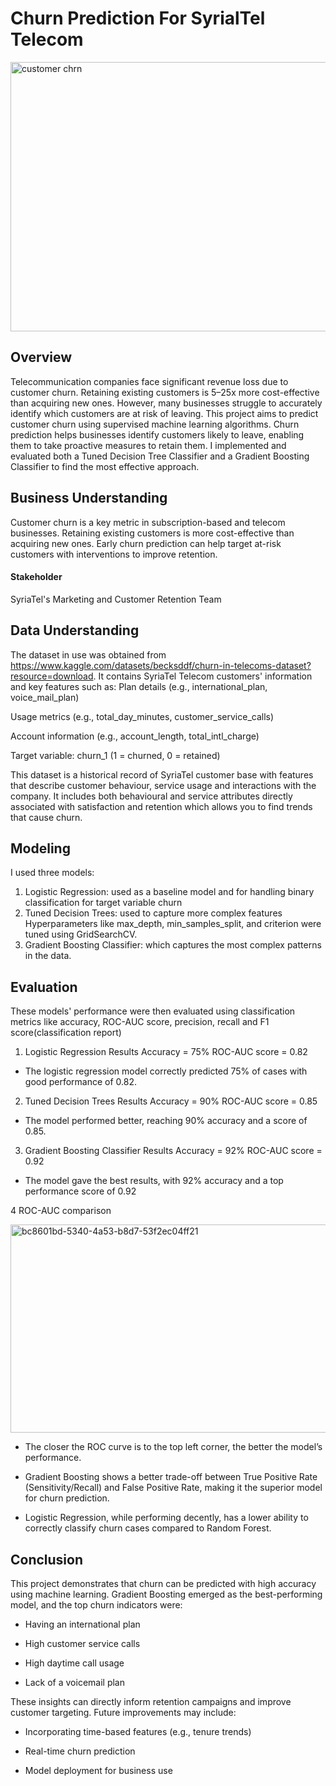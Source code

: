 # Churn Prediction For SyrialTel Telecom

<img width="589" height="431" alt="customer chrn" src="https://github.com/user-attachments/assets/b5f494f6-041e-4058-b3dc-4944228dfd02" />

## Overview
Telecommunication companies face significant revenue loss due to customer churn. Retaining existing customers is 5–25x more cost-effective than acquiring new ones. However, many businesses struggle to accurately identify which customers are at risk of leaving. 
This project aims to predict customer churn using supervised machine learning algorithms. Churn prediction helps businesses identify customers likely to leave, enabling them to take proactive measures to retain them.
I implemented and evaluated both a Tuned Decision Tree Classifier and a Gradient Boosting Classifier to find the most effective approach.

## Business Understanding

Customer churn is a key metric in subscription-based and telecom businesses. Retaining existing customers is more cost-effective than acquiring new ones. Early churn prediction can help target at-risk customers with interventions to improve retention.

#### Stakeholder

SyriaTel's Marketing and Customer Retention Team 

## Data Understanding

The dataset in use was obtained from <https://www.kaggle.com/datasets/becksddf/churn-in-telecoms-dataset?resource=download>. 
It contains SyriaTel Telecom customers' information and key features such as:
Plan details (e.g., international_plan, voice_mail_plan)

Usage metrics (e.g., total_day_minutes, customer_service_calls)

Account information (e.g., account_length, total_intl_charge)

Target variable: churn_1 (1 = churned, 0 = retained)

This dataset is a historical record of SyriaTel customer base with features that describe customer behaviour, service usage and interactions with the company. It includes both behavioural and service attributes directly associated with satisfaction and retention which allows you to find trends that cause churn.

## Modeling
I used three models:
1. Logistic Regression: used as a baseline model and for handling binary classification for target variable churn
2. Tuned Decision Trees: used to capture more complex features
  Hyperparameters like max_depth, min_samples_split, and criterion were tuned using GridSearchCV.
3. Gradient Boosting Classifier: which captures the most complex patterns in the data.  

## Evaluation
These models' performance were then evaluated using classification metrics like accuracy, ROC-AUC score, precision, recall and F1 score(classification report)
1. Logistic Regression Results
    Accuracy = 75%    ROC-AUC score = 0.82
   
- The logistic regression model correctly predicted 75% of cases with good performance of 0.82.

2. Tuned Decision Trees Results
   Accuracy =  90%   ROC-AUC score = 0.85
  
- The model performed better, reaching 90% accuracy and a score of 0.85.

3. Gradient Boosting Classifier Results
   Accuracy = 92%   ROC-AUC score = 0.92
  
- The model gave the best results, with 92% accuracy and a top performance score of 0.92
  
4 ROC-AUC comparison

<img width="609" height="333" alt="bc8601bd-5340-4a53-b8d7-53f2ec04ff21" src="https://github.com/user-attachments/assets/b26ff012-bc6f-485c-8486-1832d6abe613" />

- The closer the ROC curve is to the top left corner, the better the model’s performance.
  
- Gradient Boosting shows a better trade-off between True Positive Rate (Sensitivity/Recall) and False Positive Rate, making it the superior model for churn prediction.
  
- Logistic Regression, while performing decently, has a lower ability to correctly classify churn cases compared to Random Forest.

## Conclusion
This project demonstrates that churn can be predicted with high accuracy using machine learning.
Gradient Boosting emerged as the best-performing model, and the top churn indicators were:

  - Having an international plan
  
  -  High customer service calls
  
  - High daytime call usage
  
  - Lack of a voicemail plan

These insights can directly inform retention campaigns and improve customer targeting. Future improvements may include:

  - Incorporating time-based features (e.g., tenure trends)
  
  -  Real-time churn prediction
  
   - Model deployment for business use
